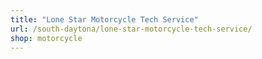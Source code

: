 ```yaml
---
title: "Lone Star Motorcycle Tech Service"
url: /south-daytona/lone-star-motorcycle-tech-service/
shop: motorcycle
---
```

